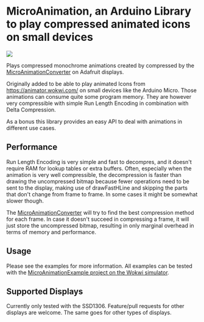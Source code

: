 # MicroAnimation, an Arduino Library to play compressed animated icons on small devices

[![](https://img.shields.io/badge/Available_in_the_Arduino_Library_Manager-2ea44f)](<Link>)

Plays compressed monochrome animations created by compressed by the [MicroAnimationConverter](https://bertbaron.github.io/MicroAnimationConverter/) on Adafruit displays.

Originally added to be able to play animated Icons from https://animator.wokwi.com/ on small devices like the Arduino Micro. Those animations can consume quite some program memory. They are however very compressible with simple Run Length Encoding in combination with Delta Compression.

As a bonus this library provides an easy API to deal with animations in different use cases. 

## Performance

Run Length Encoding is very simple and fast to decompres, and it doesn't require RAM for lookup tables or extra buffers. Often, especially when the animation is very well compressible, the decompression is faster than drawing the uncompressed bitmap because fewer operations need to be sent to the display, making use of drawFastHLine and skipping the parts that don't change from frame to frame. In some cases it might be somewhat slower though.

The [MicroAnimationConverter](https://bertbaron.github.io/MicroAnimationConverter/) will try to find the best compression method for each frame. In case it doesn't succeed in compressing a frame, it will just store the uncompressed bitmap, resulting in only marginal overhead in terms of memory and performance.

## Usage

Please see the examples for more information. All examples can be tested with the [MicroAnimationExample project on the Wokwi simulator](https://wokwi.com/projects/386250018661621761).

## Supported Displays

Currently only tested with the SSD1306. Feature/pull requests for other displays are welcome. The same goes for other types of displays.